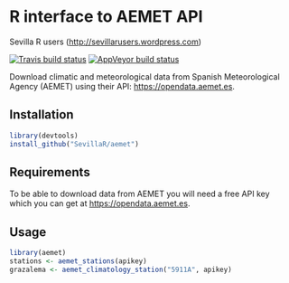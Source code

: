 R interface to AEMET API
================
Sevilla R users (<http://sevillarusers.wordpress.com>)

[![Travis build status](https://travis-ci.org/SevillaR/aemet.svg?branch=master)](https://travis-ci.org/SevillaR/aemet) [![AppVeyor build status](https://ci.appveyor.com/api/projects/status/github/SevillaR/aemet?branch=master&svg=true)](https://ci.appveyor.com/project/SevillaR/aemet)

Download climatic and meteorological data from Spanish Meteorological Agency (AEMET) using their API: <https://opendata.aemet.es>.

Installation
------------

``` r
library(devtools)
install_github("SevillaR/aemet")
```

Requirements
------------

To be able to download data from AEMET you will need a free API key which you can get at <https://opendata.aemet.es>.

Usage
-----

``` r
library(aemet)
stations <- aemet_stations(apikey)
grazalema <- aemet_climatology_station("5911A", apikey)
```

